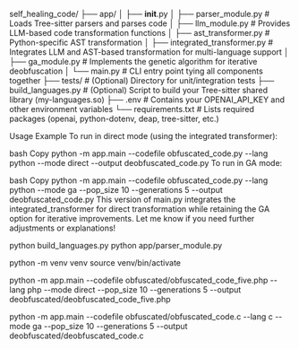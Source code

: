 self_healing_code/
├── app/
│   ├── __init__.py
│   ├── parser_module.py        # Loads Tree-sitter parsers and parses code
│   ├── llm_module.py           # Provides LLM-based code transformation functions
│   ├── ast_transformer.py      # Python-specific AST transformation
│   ├── integrated_transformer.py # Integrates LLM and AST-based transformation for multi-language support
│   ├── ga_module.py            # Implements the genetic algorithm for iterative deobfuscation
│   └── main.py                 # CLI entry point tying all components together
├── tests/                      # (Optional) Directory for unit/integration tests
├── build_languages.py          # (Optional) Script to build your Tree-sitter shared library (my-languages.so)
├── .env                      # Contains your OPENAI_API_KEY and other environment variables
└── requirements.txt            # Lists required packages (openai, python-dotenv, deap, tree-sitter, etc.)

Usage Example
To run in direct mode (using the integrated transformer):

bash
Copy
python -m app.main --codefile obfuscated_code.py --lang python --mode direct --output deobfuscated_code.py
To run in GA mode:

bash
Copy
python -m app.main --codefile obfuscated_code.py --lang python --mode ga --pop_size 10 --generations 5 --output deobfuscated_code.py
This version of main.py integrates the integrated_transformer for direct transformation while retaining the GA option for iterative improvements. Let me know if you need further adjustments or explanations!

python build_languages.py
python app/parser_module.py

python -m venv venv
source venv/bin/activate

python -m app.main --codefile obfuscated/obfuscated_code_five.php --lang php --mode direct --pop_size 10 --generations 5 --output deobfuscated/deobfuscated_code_five.php

python -m app.main --codefile obfuscated/obfuscated_code.c --lang c --mode ga --pop_size 10 --generations 5 --output deobfuscated/deobfuscated_code.c